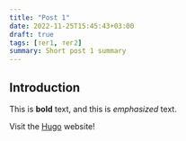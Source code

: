 ```yaml
---
title: "Post 1"
date: 2022-11-25T15:45:43+03:00
draft: true
tags: [тег1, тег2]
summary: Short post 1 summary
---
```


## Introduction

This is **bold** text, and this is *emphasized* text.

Visit the [Hugo](https://gohugo.io) website!

